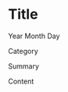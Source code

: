 <h1 id="title">Title</h1>

<p id="time">
  <time datetime="YYYY-MM-DD">Year Month Day</time>
</p>

<p id="category">
  Category
</p>

<p id="summary">
  Summary
</p>

Content

